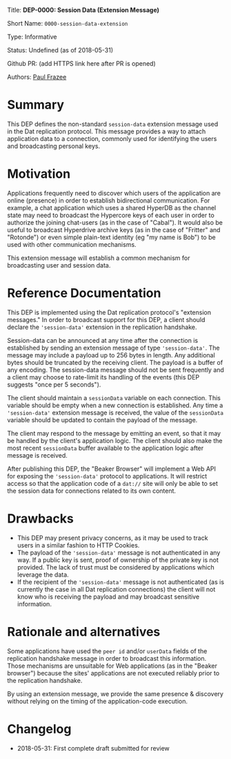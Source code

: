 
Title: **DEP-0000: Session Data (Extension Message)**

Short Name: `0000-session-data-extension`

Type: Informative

Status: Undefined (as of 2018-05-31)

Github PR: (add HTTPS link here after PR is opened)

Authors: [Paul Frazee](https://github.com/pfrazee)


# Summary
[summary]: #summary

This DEP defines the non-standard `session-data` extension message used in the Dat replication protocol. This message provides a way to attach application data to a connection, commonly used for identifying the users and broadcasting personal keys. 


# Motivation
[motivation]: #motivation

Applications frequently need to discover which users of the application are online (presence) in order to establish bidirectional communication. For example, a chat application which uses a shared HyperDB as the channel state may need to broadcast the Hypercore keys of each user in order to authorize the joining chat-users (as in the case of "Cabal"). It would also be useful to broadcast Hyperdrive archive keys (as in the case of "Fritter" and "Rotonde") or even simple plain-text identity (eg "my name is Bob") to be used with other communication mechanisms.

This extension message will establish a common mechanism for broadcasting user and session data.


# Reference Documentation
[reference-documentation]: #reference-documentation

This DEP is implemented using the Dat replication protocol's "extension messages." In order to broadcast support for this DEP, a client should declare the `'session-data'` extension in the replication handshake.

Session-data can be announced at any time after the connection is established by sending an extension message of type `'session-data'`. The message may include a payload up to 256 bytes in length. Any additional bytes should be truncated by the receiving client. The payload is a buffer of any encoding. The session-data message should not be sent frequently and a client may choose to rate-limit its handling of the events (this DEP suggests "once per 5 seconds").

The client should maintain a `sessionData` variable on each connection. This variable should be empty when a new connection is established. Any time a `'session-data'` extension message is received, the value of the `sessionData` variable should be updated to contain the payload of the message.

The client may respond to the message by emitting an event, so that it may be handled by the client's application logic. The client should also make the most recent `sessionData` buffer available to the application logic after message is received.

After publishing this DEP, the "Beaker Browser" will implement a Web API for exposing the `'session-data'` protocol to applications. It will restrict access so that the application code of a `dat://` site will only be able to set the session data for connections related to its own content.


# Drawbacks
[drawbacks]: #drawbacks

- This DEP may present privacy concerns, as it may be used to track users in a similar fashion to HTTP Cookies.
- The payload of the `'session-data'` message is not authenticated in any way. If a public key is sent, proof of ownership of the private key is not provided. The lack of trust must be considered by applications which leverage the data.
- If the recipient of the `'session-data'` message is not authenticated (as is currently the case in all Dat replication connections) the client will not know who is receiving the payload and may broadcast sensitive information.


# Rationale and alternatives
[alternatives]: #alternatives

Some applications have used the `peer id` and/or `userData` fields of the replication handshake message in order to broadcast this information. Those mechanisms are unsuitable for Web applications (as in the "Beaker browser") because the sites' applications are not executed reliably prior to the replication handshake.

By using an extension message, we provide the same presence & discovery without relying on the timing of the application-code execution.


# Changelog
[changelog]: #changelog

- 2018-05-31: First complete draft submitted for review

